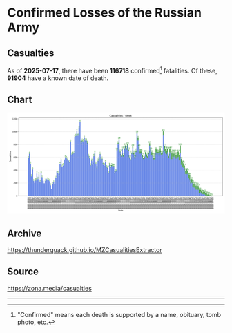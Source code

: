 
# Confirmed Losses of the Russian Army

## Casualties

As of **2025-07-17**, there have been **116718** confirmed[^1] fatalities.
Of these, **91904** have a known date of death.

## Chart

![7-Day Intervals Bar Chart](./docs/7days.svg)

## Archive

https://thunderquack.github.io/MZCasualitiesExtractor

## Source

https://zona.media/casualties

---

[^1]: "Confirmed" means each death is supported by a name, obituary, tomb photo, etc.

